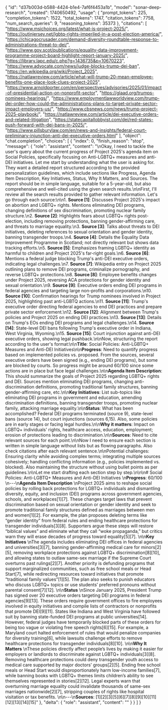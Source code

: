 {
  "id": "d37b003d-b588-4424-b1e4-7af6f4453a1b",
  "model": "sonar-deep-research",
  "created": 1740650492,
  "usage": {
    "prompt_tokens": 225,
    "completion_tokens": 1522,
    "total_tokens": 1747,
    "citation_tokens": 7758,
    "num_search_queries": 9,
    "reasoning_tokens": 35373
  },
  "citations": [
    "https://www.msichoices.org/latest/what-is-project-2025/",
    "https://outinjersey.net/lgbtq-rights-imperiled-in-a-post-election-america/",
    "https://chicagocrusader.com/demand-diversity-roundtable-response-to-administrations-threat-to-dei/",
    "https://www.gov.scot/publications/equality-data-improvement-programme-project-board-highlight-report-january-2025/",
    "https://library.lapc.edu/c.php?g=1436735&p=10670223",
    "https://www.advocate.com/news/judge-blocks-trump-dei-ban",
    "https://en.wikipedia.org/wiki/Project_2025",
    "https://natlawreview.com/article/what-will-trump-20-mean-employee-benefits-one-place-look-clues-project-2025",
    "https://www.arnoldporter.com/en/perspectives/advisories/2025/01/impact-of-presidential-action-on-nonprofit-sector",
    "https://glaad.org/trumps-nominees-hearings/",
    "https://www.employmentlawworldview.com/trump-dei-order-how-could-the-administrations-plans-to-target-private-sector-impact-employers-us/",
    "https://www.cbsnews.com/news/trump-project-2025-playbook/",
    "https://natlawreview.com/article/dei-executive-orders-and-related-litigation",
    "https://statecapitallobbyist.com/dei/red-states-push-forward-with-dei-bans-in-2025/",
    "https://www.pillsburylaw.com/en/news-and-insights/federal-court-preliminary-injunction-anti-dei-executive-orders.html"
  ],
  "object": "chat.completion",
  "choices": [
    {
      "index": 0,
      "finish_reason": "stop",
      "message": {
        "role": "assistant",
        "content": "<think>\nOkay, I need to tackle the user's query about the current progress of Project 2025's agenda item on Social Policies, specifically focusing on Anti-LGBTQ+ measures and anti-DEI initiatives. Let me start by understanding what the user is asking for. They want a detailed report structured according to the provided personalization guidelines, which include sections like Progress, Agenda Item Description, Key Initiatives, Status, Why It Matters, and Sources. The report should be in simple language, suitable for a 5-year-old, but also comprehensive and well-cited using the given search results.\n\nFirst, I'll review all the search results provided to gather relevant information. Let's go through each source:\n\n1. **Source [1]**: Discusses Project 2025's impact on abortion and LGBTQ+ rights. Mentions eliminating DEI programs, changing definitions of sex discrimination, promoting nuclear family structure.\n2. **Source [2]**: Highlights fears about LGBTQ+ rights post-election, including removing protections, banning gender-affirming care, and threats to marriage equality.\n3. **Source [3]**: Talks about threats to DEI initiatives, deleting references to sexual orientation and gender identity, banning transgender troops.\n4. **Source [4]**: Details the Equality Data Improvement Programme in Scotland; not directly relevant but shows data tracking efforts.\n5. **Source [5]**: Emphasizes framing LGBTQ+ identity as harmful to children and Project 2025's far-right goals.\n6. **Source [6]**: Mentions a federal judge blocking Trump's anti-DEI executive orders, indicating legal challenges.\n7. **Source [7]**: Wikipedia entry on Project 2025 outlining plans to remove DEI programs, criminalize pornography, and reverse LGBTQ+ protections.\n8. **Source [8]**: Employee benefits changes under Project 2025, reversing ACA protections for gender identity and sexual orientation.\n9. **Source [9]**: Executive orders ending DEI programs in federal agencies and targeting large non-profits and corporations.\n10. **Source [10]**: Confirmation hearings for Trump nominees involved in Project 2025, highlighting past anti-LGBTQ actions.\n11. **Source [11]**: Trump's executive order directing federal agencies to end DEI practices and prepare private sector enforcement.\n12. **Source [12]**: Alignment between Trump's policies and Project 2025 on ending DEI practices.\n13. **Source [13]**: Details on Trump's EOs ending DEI programs and legal challenges.\n14. **Source [14]**: State-level DEI bans following Trump's executive order in Indiana, West Virginia, Wyoming.\n15. **Source [15]**: Court injunction against anti-DEI executive orders, showing legal pushback.\n\nNow, structuring the report according to the user's format:\n\n**Title**: Social Policies: Anti-LGBTQ+ Measures and Anti-DEI Initiatives\n\n**Progress**: Need to quantify progress based on implemented policies vs. proposed. From the sources, several executive orders have been signed (e.g., ending DEI programs), but some are blocked by courts. So progress might be around 60/100 since some actions are in place but face legal challenges.\n\n**Agenda Item Description**: This should summarize the goals of Project 2025 regarding LGBTQ+ rights and DEI. Sources mention eliminating DEI programs, changing anti-discrimination definitions, promoting traditional family structures, banning gender-affirming care, etc.\n\n**Key Initiatives**: List sub-topics like eliminating DEI programs in government and education, amending discrimination definitions, banning transgender troops, promoting nuclear family, attacking marriage equality.\n\n**Status**: What has been accomplished? Federal DEI programs terminated (source 9), state-level bans (source 14), but court injunctions (sources 6,15). Also, some policies are in early stages or facing legal hurdles.\n\n**Why it matters**: Impact on LGBTQ+ individuals' rights, healthcare access, education, employment; erosion of protections leading to discrimination.\n\n**Sources**: Need to cite relevant sources for each point.\n\nNow I need to ensure each section is written in simple language without lists but as flowing paragraphs. Also check citations after each relevant sentence.\n\nPotential challenges: Ensuring clarity while avoiding complex terms; integrating multiple sources cohesively; handling conflicting information (e.g., policies implemented vs. blocked). Also maintaining the structure without using bullet points as per guidelines.\n\nLet me start drafting each section step by step.\n</think>\n\n# Social Policies: Anti-LGBTQ+ Measures and Anti-DEI Initiatives  \n**Progress**: 60/100  \n---\n**Agenda Item Description**  \nProject 2025 aims to reshape social policies by rolling back protections for LGBTQ+ individuals and dismantling diversity, equity, and inclusion (DEI) programs across government agencies, schools, and workplaces[1][7]. These changes target laws that prevent discrimination based on sexual orientation or gender identity and seek to promote traditional family structures defined as marriages between men and women[1][2]. For example, the plan proposes deleting terms like “gender identity” from federal rules and ending healthcare protections for transgender individuals[3][8]. Supporters argue these steps will restore “biblical values” and eliminate what they call “woke propaganda,” but critics warn they will erase decades of progress toward equality[5][7].  \n\n**Key Initiatives**  \nThe agenda includes eliminating DEI offices in federal agencies and universities[3][7], banning gender-affirming medical care for minors[2][5], removing workplace protections against LGBTQ+ discrimination[8][10], and allowing states to outlaw same-sex marriage if the Supreme Court overturns past rulings[2][7]. Another priority is defunding programs that support marginalized communities, such as free school meals or Head Start[7], while redirecting resources toward initiatives that promote “traditional family values”[1][5]. The plan also seeks to punish educators who discuss LGBTQ+ topics or use students’ preferred pronouns without parental consent[7][12].  \n\n**Status**  \nSince January 2025, President Trump has signed over 20 executive orders targeting DEI programs in federal agencies[9][13]. These orders require government offices to fire employees involved in equity initiatives and compile lists of contractors or nonprofits that promote DEI[9][11]. States like Indiana and West Virginia have followed suit by banning state-funded DEI programs at public universities[14]. However, federal judges have temporarily blocked parts of these orders for being too vague or violating free speech rights[6][15]. For example, a Maryland court halted enforcement of rules that would penalize companies for diversity training[6], while lawsuits challenge efforts to remove healthcare protections for transgender individuals[8][10].  \n\n**Why It Matters**  \nThese policies directly affect people’s lives by making it easier for employers or landlords to discriminate against LGBTQ+ individuals[3][8]. Removing healthcare protections could deny transgender youth access to medical care supported by major doctors’ groups[2][5]. Ending free school meals or Head Start would disproportionately harm low-income families[7], while banning books with LGBTQ+ themes limits children’s ability to see themselves represented in stories[2][12]. Legal experts warn that overturning marriage equality could invalidate thousands of same-sex marriages nationwide[2][7], stripping couples of rights like hospital visitation or tax benefits.  \n\n---\n**Sources**: [1][2][3][5][6][7][8][9][10][11][12][13][14][15]"
      },
      "delta": {
        "role": "assistant",
        "content": ""
      }
    }
  ]
}